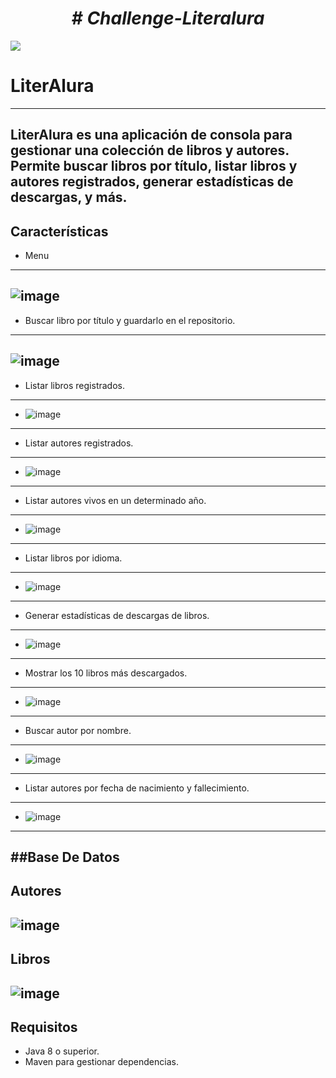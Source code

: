 <h1 align= "center"><em> # Challenge-Literalura </em></h1>
  <p align="left">
   <img src="https://STATUS-TERMINADO-green">
   </p>
 

# LiterAlura
---------------------------------------------------------------------------------
LiterAlura es una aplicación de consola para gestionar una colección de libros y autores. Permite buscar libros por título, listar libros y autores registrados, generar estadísticas de descargas, y más.
---------------------------------------------------------------------------------
## Características
- Menu
---------------------------------------------------------------------------------
  ![image](https://github.com/kevin296/Challenge-Literalura/assets/65751286/60a22789-d71a-4466-a533-012f778be66d)
---------------------------------------------------------------------------------
- Buscar libro por título y guardarlo en el repositorio.
 ---------------------------------------------------------------------------------
  ![image](https://github.com/kevin296/Challenge-Literalura/assets/65751286/c2d71871-2521-4354-bdae-2d5340393ce2)
---------------------------------------------------------------------------------
- Listar libros registrados.
 ---------------------------------------------------------------------------------
- ![image](https://github.com/kevin296/Challenge-Literalura/assets/65751286/4ff9aa09-f90d-493d-b940-5712da2d85fd)
---------------------------------------------------------------------------------
- Listar autores registrados.
 ---------------------------------------------------------------------------------
- ![image](https://github.com/kevin296/Challenge-Literalura/assets/65751286/35208e9b-65eb-4281-90ca-cb0b77e4025b)
---------------------------------------------------------------------------------
- Listar autores vivos en un determinado año.
 ---------------------------------------------------------------------------------
- ![image](https://github.com/kevin296/Challenge-Literalura/assets/65751286/6e93fd7a-b690-4515-a1a5-38f3c31e9fca)
---------------------------------------------------------------------------------
- Listar libros por idioma.
 ---------------------------------------------------------------------------------
- ![image](https://github.com/kevin296/Challenge-Literalura/assets/65751286/5b3f7b6d-3ddb-4f3f-bb4f-b6ff4722007e)
---------------------------------------------------------------------------------
- Generar estadísticas de descargas de libros.
- ---------------------------------------------------------------------------------
- ![image](https://github.com/kevin296/Challenge-Literalura/assets/65751286/14a3c1d7-1fde-4d78-8ba5-5ace0cc45895)
---------------------------------------------------------------------------------
- Mostrar los 10 libros más descargados.
 ---------------------------------------------------------------------------------
- ![image](https://github.com/kevin296/Challenge-Literalura/assets/65751286/a6f05659-ea23-4e93-ba57-6f0e517e8c73)
---------------------------------------------------------------------------------
- Buscar autor por nombre.
 ---------------------------------------------------------------------------------
- ![image](https://github.com/kevin296/Challenge-Literalura/assets/65751286/a6e87545-66da-4614-8875-e061c371428f)
---------------------------------------------------------------------------------
- Listar autores por fecha de nacimiento y fallecimiento.
 ---------------------------------------------------------------------------------
- ![image](https://github.com/kevin296/Challenge-Literalura/assets/65751286/5bb3f012-f316-465d-97a7-c07370ce2be2)
---------------------------------------------------------------------------------
##Base De Datos
---------------------------------------------------------------------------------
Autores
---------------------------------------------------------------------------------
![image](https://github.com/kevin296/Challenge-Literalura/assets/65751286/e307d83d-a49d-429f-80ef-acd72ce9672e)
---------------------------------------------------------------------------------
Libros 
---------------------------------------------------------------------------------
![image](https://github.com/kevin296/Challenge-Literalura/assets/65751286/7d5dee92-e52a-4ea7-8584-3d7715e570c7)
---------------------------------------------------------------------------------

## Requisitos

- Java 8 o superior.
- Maven para gestionar dependencias.
